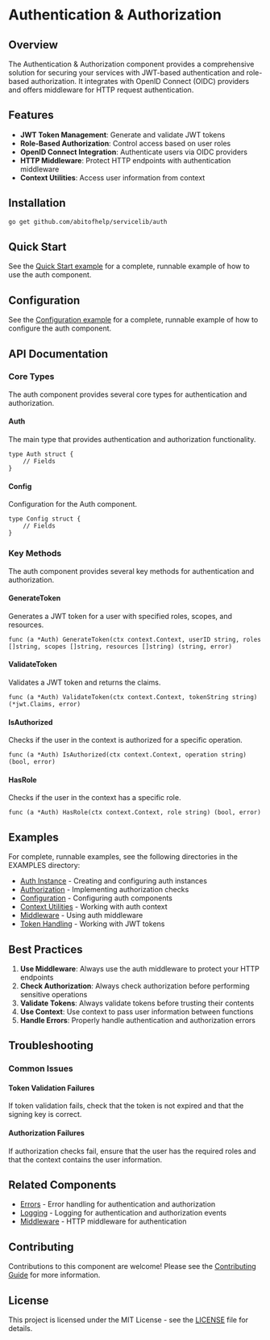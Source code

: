# Authentication & Authorization

## Overview

The Authentication & Authorization component provides a comprehensive solution for securing your services with JWT-based authentication and role-based authorization. It integrates with OpenID Connect (OIDC) providers and offers middleware for HTTP request authentication.

## Features

- **JWT Token Management**: Generate and validate JWT tokens
- **Role-Based Authorization**: Control access based on user roles
- **OpenID Connect Integration**: Authenticate users via OIDC providers
- **HTTP Middleware**: Protect HTTP endpoints with authentication middleware
- **Context Utilities**: Access user information from context

## Installation

```bash
go get github.com/abitofhelp/servicelib/auth
```

## Quick Start

See the [Quick Start example](../EXAMPLES/auth/quickstart/README.md) for a complete, runnable example of how to use the auth component.

## Configuration

See the [Configuration example](../EXAMPLES/auth/configuration/README.md) for a complete, runnable example of how to configure the auth component.

## API Documentation

### Core Types

The auth component provides several core types for authentication and authorization.

#### Auth

The main type that provides authentication and authorization functionality.

```
type Auth struct {
    // Fields
}
```

#### Config

Configuration for the Auth component.

```
type Config struct {
    // Fields
}
```

### Key Methods

The auth component provides several key methods for authentication and authorization.

#### GenerateToken

Generates a JWT token for a user with specified roles, scopes, and resources.

```
func (a *Auth) GenerateToken(ctx context.Context, userID string, roles []string, scopes []string, resources []string) (string, error)
```

#### ValidateToken

Validates a JWT token and returns the claims.

```
func (a *Auth) ValidateToken(ctx context.Context, tokenString string) (*jwt.Claims, error)
```

#### IsAuthorized

Checks if the user in the context is authorized for a specific operation.

```
func (a *Auth) IsAuthorized(ctx context.Context, operation string) (bool, error)
```

#### HasRole

Checks if the user in the context has a specific role.

```
func (a *Auth) HasRole(ctx context.Context, role string) (bool, error)
```

## Examples

For complete, runnable examples, see the following directories in the EXAMPLES directory:

- [Auth Instance](../EXAMPLES/auth/auth_instance/README.md) - Creating and configuring auth instances
- [Authorization](../EXAMPLES/auth/authorization/README.md) - Implementing authorization checks
- [Configuration](../EXAMPLES/auth/configuration/README.md) - Configuring auth components
- [Context Utilities](../EXAMPLES/auth/context_utilities/README.md) - Working with auth context
- [Middleware](../EXAMPLES/auth/middleware/README.md) - Using auth middleware
- [Token Handling](../EXAMPLES/auth/token_handling/README.md) - Working with JWT tokens

## Best Practices

1. **Use Middleware**: Always use the auth middleware to protect your HTTP endpoints
2. **Check Authorization**: Always check authorization before performing sensitive operations
3. **Validate Tokens**: Always validate tokens before trusting their contents
4. **Use Context**: Use context to pass user information between functions
5. **Handle Errors**: Properly handle authentication and authorization errors

## Troubleshooting

### Common Issues

#### Token Validation Failures

If token validation fails, check that the token is not expired and that the signing key is correct.

#### Authorization Failures

If authorization checks fail, ensure that the user has the required roles and that the context contains the user information.

## Related Components

- [Errors](../errors/README.md) - Error handling for authentication and authorization
- [Logging](../logging/README.md) - Logging for authentication and authorization events
- [Middleware](../middleware/README.md) - HTTP middleware for authentication

## Contributing

Contributions to this component are welcome! Please see the [Contributing Guide](../CONTRIBUTING.md) for more information.

## License

This project is licensed under the MIT License - see the [LICENSE](../LICENSE) file for details.
